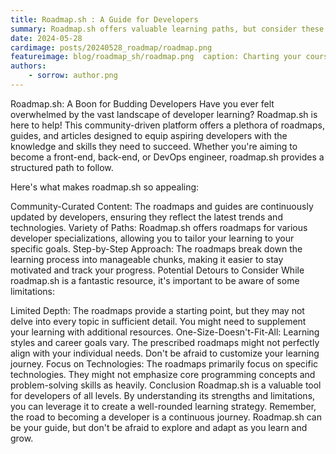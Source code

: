 ```yaml
---
title: Roadmap.sh : A Guide for Developers
summary: Roadmap.sh offers valuable learning paths, but consider these potential limitations before you start your developer journey.
date: 2024-05-28
cardimage: posts/20240528_roadmap/roadmap.png
featureimage: blog/roadmap_sh/roadmap.png  caption: Charting your course in development with roadmap.sh
authors:
    - sorrow: author.png
---
```



Roadmap.sh: A Boon for Budding Developers
Have you ever felt overwhelmed by the vast landscape of developer learning?  Roadmap.sh is here to help! This community-driven platform offers a plethora of roadmaps, guides, and articles designed to equip aspiring developers with the knowledge and skills they need to succeed. Whether you're aiming to become a front-end, back-end, or DevOps engineer, roadmap.sh provides a structured path to follow.

Here's what makes roadmap.sh so appealing:

Community-Curated Content: The roadmaps and guides are continuously updated by developers, ensuring they reflect the latest trends and technologies.
Variety of Paths: Roadmap.sh offers roadmaps for various developer specializations, allowing you to tailor your learning to your specific goals.
Step-by-Step Approach: The roadmaps break down the learning process into manageable chunks, making it easier to stay motivated and track your progress.
Potential Detours to Consider
While roadmap.sh is a fantastic resource, it's important to be aware of some limitations:

Limited Depth: The roadmaps provide a starting point, but they may not delve into every topic in sufficient detail. You might need to supplement your learning with additional resources.
One-Size-Doesn't-Fit-All: Learning styles and career goals vary. The prescribed roadmaps might not perfectly align with your individual needs. Don't be afraid to customize your learning journey.
Focus on Technologies: The roadmaps primarily focus on specific technologies. They might not emphasize core programming concepts and problem-solving skills as heavily.
Conclusion
Roadmap.sh is a valuable tool for developers of all levels. By understanding its strengths and limitations, you can leverage it to create a well-rounded learning strategy. Remember, the road to becoming a developer is a continuous journey. Roadmap.sh can be your guide, but don't be afraid to explore and adapt as you learn and grow.